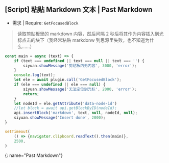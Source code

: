## [Script] 粘贴 Markdown 文本 | Past Markdown

- 需求 | Require: `GetFocusedBlock`

> 读取剪贴板里的 markdown 内容，然后间隔 2 秒后将其作为内容插入到光标点击的块下（我经常粘贴 markdonw 到思源里失败，也不知道为什么……）


```js
const main = async (text) => {
    if (text === undefined || text === null || text === '') {
        siyuan.showMessage('剪贴板内无内容', 3000, 'error');
    }
    console.log(text);
    let ele = await plugin.call('GetFocusedBlock');
    if (ele === undefined || ele === null) {
        siyuan.showMessage('无法定位到光标', 2000, 'error');
        return;
    }
    let nodeId = ele.getAttribute('data-node-id')
    //let block = await api.getBlockByID(nodeId);
    api.insertBlock('markdown', text, null, nodeId, null);
    siyuan.showMessage('Insert done', 2000);
}

setTimeout(
    () => {navigator.clipboard.readText().then(main)},
    2500,
)
```
{: name="Past Markdown"}
